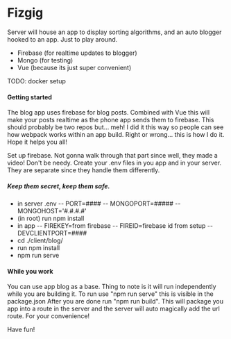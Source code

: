 # Fizgig
Server will house an app to display sorting algorithms, and an auto blogger hooked to an app. Just to play around.

- Firebase (for realtime updates to blogger)
- Mongo (for testing)
- Vue (because its just super convenient)

TODO: docker setup

#### Getting started
The blog app uses firebase for blog posts. Combined with Vue this will make your posts realtime as the phone app sends 
them to firebase. This should probably be two repos but... meh! I did it this way so people can see how webpack works
within an app build. Right or wrong... this is how I do it. Hope it helps you all!

Set up firebase. Not gonna walk through that part since well, they made a video! Don't be needy.
Create your .env files in you app and in your server. They are separate since they handle them differently.
##### Keep them secret, keep them safe.

- in server .env
    -- PORT=####
    -- MONGOPORT=#####
    -- MONGOHOST='#.#.#.#'
- (in root) run npm install
- in app
    -- FIREKEY=from firebase
    -- FIREID=firebase id from setup
    -- DEVCLIENTPORT=####
- cd ./client/blog/ 
- run npm install
- npm run serve

#### While you work
You can use app blog as a base. Thing to note is it will run independently while you are building it. 
To run use "npm run serve" this is visible in the package.json
After you are done run "npm run build". This will package you app into a route in the server and the server will auto 
magically add the url route. For your convenience!

Have fun!